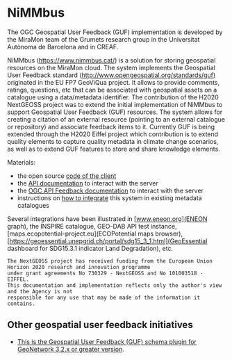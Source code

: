 # NiMMbus
The OGC Geospatial User Feedback (GUF) implementation is developed by the MiraMon team of the Grumets research group in the Universitat Autònoma de Barcelona and in CREAF.

NiMMbus (https://www.nimmbus.cat/) is a solution for storing geospatial resources on the MiraMon cloud. The system implements the Geospatial User Feedback standard (http://www.opengeospatial.org/standards/guf) originated in the EU FP7 GeoViQua project. It allows to provide comments, ratings, questions, etc that can be associated with geospatial assets on a catalogue using a data/metadata identifier. The contribution of the H2020 NextGEOSS project was to extend the initial implementation of NiMMbus to support Geospatial User Feedback (GUF) resources. The system allows for creating a citation of an external resource (pointing to an external catalogue or repository) and associate feedback items to it. Currently GUF is being extended through the H2020 Eiffel project which contribution is to extend quality elements to capture quality metadata in climate change scenarios, as well as to extend GUF features to store and share knowledge elements.

Materials:
  * the open source [code of the client](client_js)
  * the [API documentation](API) to interact with the server
  * the [OGC API Feedback documentation](OGC_API) to interact with the server
  * instructions on [how to integrate](GUF_integration) this system in existing metadata catalogues

Several integrations have been illustrated in [www.eneon.org](ENEON graph), the INSPIRE catalogue, GEO-DAB API test instance, [maps.ecopotential-project.eu](ECOPotential maps browser), [https://geoessential.unepgrid.ch/portal/sdg15_3_1.html](GeoEssential dashboard for SDG15.3.1 indicator Land Degradation), etc.

```
The NextGEOSS project has received funding from the European Union Horizon 2020 research and innovation programme
under grant agreements No 730329 - NextGEOSS and No 101003518 - EIFFEL.
This documentation and implementation reflects only the author's view and the Agency is not
responsible for any use that may be made of the information it contains.
```

## Other geospatial user feedback initiatives
  * [This is the Geospatial User Feedback (GUF) schema plugin for GeoNetwork 3.2.x or greater version](https://github.com//metadata101/guf10).
